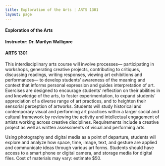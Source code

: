 ```yaml
---
title: Exploration of the Arts | ARTS 1301
layout: page
---
```


#### Exploration of the Arts

#### Instructor: Dr. Marilyn Walligore

#### ARTS 1301

This interdisciplinary arts course will involve processes— participating in workshops, generating creative projects, contributing to critiques, discussing readings, writing responses, viewing art exhibitions and performances— to develop students’ awareness of the meaning and context that informs personal expression and guides interpretation of art.  Exercises are designed to encourage students’ reflection on their abilities in and knowledge of the arts, to foster experimentation, to expand students’ appreciation of a diverse range of art practices, and to heighten their sensorial perception of artworks.   Students will study historical and contemporary visual and performing art practices within a larger social and cultural framework by reviewing the activity and intellectual engagement of artists working across creative disciplines. Requirements include a creative project as well as written assessments of visual and performing arts.

Using photography and digital media as a point of departure, students will explore and analyze how space, time, image, text, and gesture are applied and communicate ideas through various art forms. Students should have access to a smart phone or digital camera, and storage media for digital files. Cost of materials may vary: estimate $50.
